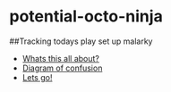 potential-octo-ninja
====================

##Tracking todays play set up malarky  

* [Whats this all about?](https://github.com/kae76/potential-octo-ninja/blob/master/Purpose%20of%20this%20repo%20%26%20research%20links.md)  
* [Diagram of confusion](https://github.com/kae76/potential-octo-ninja/blob/master/Diagram%20of%20confusion.md)  
* [Lets go!](https://github.com/kae76/potential-octo-ninja/blob/master/lets%20go.md)